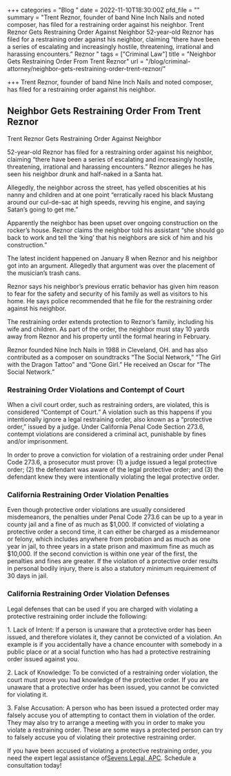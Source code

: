 +++
categories = "Blog "
date = 2022-11-10T18:30:00Z
pfd_file = ""
summary = "Trent Reznor, founder of band Nine Inch Nails and noted composer, has filed for a restraining order against his neighbor. Trent Reznor Gets Restraining Order Against Neighbor 52-year-old Reznor has filed for a restraining order against his neighbor, claiming “there have been a series of escalating and increasingly hostile, threatening, irrational and harassing encounters.” Reznor "
tags = ["Criminal Law"]
title = "Neighbor Gets Restraining Order From Trent Reznor"
url = "/blog/criminal-attorney/neighbor-gets-restraining-order-trent-reznor/"

+++
Trent Reznor, founder of band Nine Inch Nails and noted composer, has filed for a restraining order against his neighbor.

## Neighbor Gets Restraining Order From Trent Reznor

Trent Reznor Gets Restraining Order Against Neighbor

52-year-old Reznor has filed for a restraining order against his neighbor, claiming “there have been a series of escalating and increasingly hostile, threatening, irrational and harassing encounters.” Reznor alleges he has seen his neighbor drunk and half-naked in a Santa hat.

Allegedly, the neighbor across the street, has yelled obscenities at his nanny and children and at one point “erratically raced his black Mustang around our cul-de-sac at high speeds, revving his engine, and saying Satan’s going to get me.”

Apparently the neighbor has been upset over ongoing construction on the rocker’s house. Reznor claims the neighbor told his assistant “she should go back to work and tell the ‘king’ that his neighbors are sick of him and his construction.”

The latest incident happened on January 8 when Reznor and his neighbor got into an argument. Allegedly that argument was over the placement of the musician’s trash cans.

Reznor says his neighbor’s previous erratic behavior has given him reason to fear for the safety and security of his family as well as visitors to his home. He says police recommended that he file for the restraining order against his neighbor.

The restraining order extends protection to Reznor’s family, including his wife and children. As part of the order, the neighbor must stay 10 yards away from Reznor and his property until the formal hearing in February.

Reznor founded Nine Inch Nails in 1988 in Cleveland, OH. and has also contributed as a composer on soundtracks “The Social Network,” “The Girl with the Dragon Tattoo” and “Gone Girl.” He received an Oscar for “The Social Network.”

### Restraining Order Violations and Contempt of Court

When a civil court order, such as restraining orders, are violated, this is considered “Contempt of Court.” A violation such as this happens if you intentionally ignore a legal restraining order, also known as a “protective order,” issued by a judge. Under California Penal Code Section 273.6, contempt violations are considered a criminal act, punishable by fines and/or imprisonment.

In order to prove a conviction for violation of a restraining order under Penal Code 273.6, a prosecutor must prove: (1) a judge issued a legal protective order; (2) the defendant was aware of the legal protective order; and (3) the defendant knew they were intentionally violating the legal protective order.

### California Restraining Order Violation Penalties

Even though protective order violations are usually considered misdemeanors, the penalties under Penal Code 273.6 can be up to a year in county jail and a fine of as much as $1,000. If convicted of violating a protective order a second time, it can either be charged as a misdemeanor or felony, which includes anywhere from probation and as much as one year in jail, to three years in a state prison and maximum fine as much as $10,000. If the second conviction is within one year of the first, the penalties and fines are greater. If the violation of a protective order results in personal bodily injury, there is also a statutory minimum requirement of 30 days in jail.

### California Restraining Order Violation Defenses

Legal defenses that can be used if you are charged with violating a protective restraining order include the following:

1\. Lack of Intent: If a person is unaware that a protective order has been issued, and therefore violates it, they cannot be convicted of a violation. An example is if you accidentally have a chance encounter with somebody in a public place or at a social function who has had a protective restraining order issued against you.

2\. Lack of Knowledge: To be convicted of a restraining order violation, the court must prove you had knowledge of the protective order. If you are unaware that a protective order has been issued, you cannot be convicted for violating it.

3\. False Accusation: A person who has been issued a protected order may falsely accuse you of attempting to contact them in violation of the order. They may also try to arrange a meeting with you in order to make you violate a restraining order. These are some ways a protected person can try to falsely accuse you of violating their protective restraining order.

If you have been accused of violating a protective restraining order, you need the expert legal assistance of[Sevens Legal, APC](https://www.sevenslegal.com/ "Sevens Legal, APC"). Schedule a consultation today!